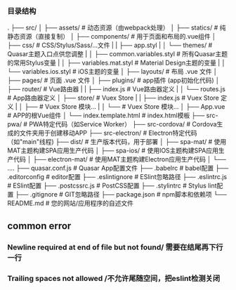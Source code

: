 ### 目录结构
.
├── src/
│   ├── assets/              # 动态资源（由webpack处理）
│   ├── statics/             # 纯静态资源（直接复制）
│   ├── components/          # 用于页面和布局的.vue组件
│   ├── css/                 # CSS/Stylus/Sass/...文件
|   |   ├── app.styl
|   │   └── themes/          # Quasar主题入口点供您调整
|   │       ├── common.variables.styl # 所有Quasar主题的常用Stylus变量
|   │       ├── variables.mat.styl    # Material Design主题的变量
|   │       └── variables.ios.styl    # iOS主题的变量
│   ├── layouts/             # 布局 .vue 文件
│   ├── pages/               # 页面 .vue 文件
│   ├── plugins/             # app插件 (app初始化代码)
│   ├── router/              # Vue路由器
|   |   ├── index.js         # Vue路由器定义
|   │   └── routes.js        # App路由器定义
│   ├── store/               # Vuex Store
|   |   ├── index.js         # Vuex Store 定义
|   │   ├── <folder>         # Vuex Store 模块...
|   │   └── <folder>         # Vuex Store 模块...
│   ├── App.vue              # APP的根Vue组件
│   └── index.template.html  # index.html模板
├── src-pwa/                 # PWA特定代码（如Service Worker）
├── src-cordova/             # Cordova生成的文件夹用于创建移动APP
├── src-electron/            # Electron特定代码（如"main"线程)
├── dist/                    # 生产版本代码，用于部署
│   ├── spa-mat/             # 使用MAT主题构建SPA应用生产代码
│   ├── spa-ios/             # 使用IOS主题构建SPA应用生产代码
│   ├── electron-mat/        # 使用MAT主题构建Electron应用生产代码
│   └── ....
├── quasar.conf.js           # Quasar App配置文件
├── .babelrc                 # babel配置
├── .editorconfig            # editor配置
├── .eslintignore            # ESlint忽略路径
├── .eslintrc.js             # ESlint配置
├── .postcssrc.js            # PostCSS配置
├── .stylintrc               # Stylus lint配置
├── .gitignore               # GIT忽略路径
├── package.json             # npm脚本和依赖项
└── README.md                # 您的网站/应用程序的自述文件


## common error
### Newline required at end of file but not found/ 需要在结尾再下行一行
### Trailing spaces not allowed /不允许尾随空间，把eslint检测关闭